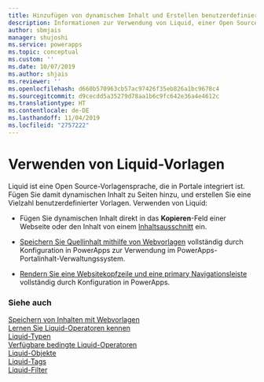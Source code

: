 ```yaml
---
title: Hinzufügen von dynamischem Inhalt und Erstellen benutzerdefinierter Vorlagen für ein Portal | MicrosoftDocs
description: Informationen zur Verwendung von Liquid, einer Open Source-Vorlagensprache in Ihren Portale.
author: sbmjais
manager: shujoshi
ms.service: powerapps
ms.topic: conceptual
ms.custom: ''
ms.date: 10/07/2019
ms.author: shjais
ms.reviewer: ''
ms.openlocfilehash: d660b570963cb57ac97426f35eb826a1bc9678c4
ms.sourcegitcommit: d9cecdd5a35279d78aa1b6c9fc642e36a4e4612c
ms.translationtype: HT
ms.contentlocale: de-DE
ms.lasthandoff: 11/04/2019
ms.locfileid: "2757222"
---
```

# <a name="work-with-liquid-templates"></a>Verwenden von Liquid-Vorlagen

Liquid ist eine Open Source-Vorlagensprache, die in Portale integriert ist. Fügen Sie damit dynamischen Inhalt zu Seiten hinzu, und erstellen Sie eine Vielzahl benutzerdefinierter Vorlagen. Verwenden von Liquid:

- Fügen Sie dynamischen Inhalt direkt in das **Kopieren**-Feld einer Webseite oder den Inhalt von einem [Inhaltsausschnitt](../configure/customize-content-snippets.md) ein.  

- [Speichern Sie Quellinhalt mithilfe von Webvorlagen](store-content-web-templates.md) vollständig durch Konfiguration in PowerApps zur Verwendung im PowerApps-Portalinhalt-Verwaltungssystem.  

- [Rendern Sie eine Websitekopfzeile und eine primary Navigationsleiste](render-site-header-primary-navigation.md) vollständig durch Konfiguration in PowerApps.  


### <a name="see-also"></a>Siehe auch

[Speichern von Inhalten mit Webvorlagen](store-content-web-templates.md)  
[Lernen Sie Liquid-Operatoren kennen](liquid-operators.md)  
[Liquid-Typen](liquid-types.md)  
[Verfügbare bedingte Liquid-Operatoren](liquid-conditional-operators.md)  
[Liquid-Objekte](liquid-objects.md)  
[Liquid-Tags](liquid-tags.md)  
[Liquid-Filter](liquid-filters.md)  

